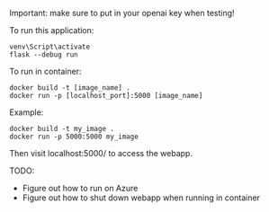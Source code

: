 Important: make sure to put in your openai key when testing!

To run this application:

```
venv\Script\activate
flask --debug run
```

To run in container:

```
docker build -t [image_name] .
docker run -p [localhost_port]:5000 [image_name]
```

Example:
```
docker build -t my_image .
docker run -p 5000:5000 my_image
```
Then visit localhost:5000/ to access the webapp.

TODO:
- Figure out how to run on Azure
- Figure out how to shut down webapp when running in container
